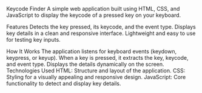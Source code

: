 Keycode Finder
A simple web application built using HTML, CSS, and JavaScript to display the keycode of a pressed key on your keyboard.

Features
Detects the key pressed, its keycode, and the event type.
Displays key details in a clean and responsive interface.
Lightweight and easy to use for testing key inputs.

How It Works
The application listens for keyboard events (keydown, keypress, or keyup).
When a key is pressed, it extracts the key, keycode, and event type.
Displays the details dynamically on the screen.
Technologies Used
HTML: Structure and layout of the application.
CSS: Styling for a visually appealing and responsive design.
JavaScript: Core functionality to detect and display key details.
